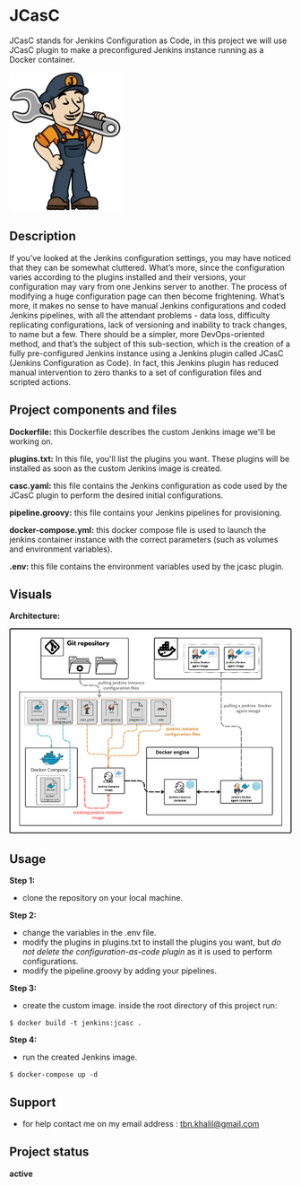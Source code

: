 # JCasC
JCasC stands for Jenkins Configuration as Code, in this project we will use JCasC plugin to make a preconfigured Jenkins instance running as a Docker container.

<img src="https://github.com/khaliltbn/JCasC/blob/master/READMEimages/JCasC.png" width="200" />

## Description
If you’ve looked at the Jenkins configuration settings, you may have noticed that they can be somewhat cluttered. What’s more, since the configuration varies according to the plugins installed and their versions, your configuration may vary from one Jenkins server to another. The process of modifying a huge configuration page can then become frightening. What’s more, it makes no sense to have manual Jenkins configurations and coded Jenkins pipelines, with all the attendant problems - data loss, difficulty replicating configurations, lack of versioning and inability to track changes, to name but a few. There should be a simpler, more DevOps-oriented method, and that’s the subject of this sub-section, which is the creation of a fully pre-configured Jenkins instance using a Jenkins plugin called JCasC (Jenkins Configuration as Code). In fact, this Jenkins plugin has reduced manual intervention to zero thanks to a set of configuration files and scripted actions.

## Project components and files
**Dockerfile:** this Dockerfile describes the custom Jenkins image we'll be working on.

**plugins.txt:** In this file, you'll list the plugins you want. These plugins will be installed as soon as the custom Jenkins image is created.

**casc.yaml:** this file contains the Jenkins configuration as code used by the JCasC plugin to perform the desired initial configurations.

**pipeline.groovy:** this file contains your Jenkins pipelines for provisioning.

**docker-compose.yml:** this docker compose file is used to launch the jenkins container instance with the correct parameters (such as volumes and environment variables).

**.env:** this file contains the environment variables used by the jcasc plugin.

## Visuals
**Architecture:**

![architecture](./READMEimages/jcasc-architecture.png)

## Usage
**Step 1:**

- clone the repository on your local machine.

**Step 2:**

- change the variables in the .env file.
- modify the plugins in plugins.txt to install the plugins you want, but *do not delete the configuration-as-code plugin* as it is used to perform configurations.
- modify the pipeline.groovy by adding your pipelines.

**Step 3:**

- create the custom image.
  inside the root directory of this project run:
```shell
$ docker build -t jenkins:jcasc .
```

**Step 4:**

- run the created Jenkins image. 
```shell
$ docker-compose up -d 
```

## Support

- for help contact me on my email address : tbn.khalil@gmail.com 

## Project status

**active**
